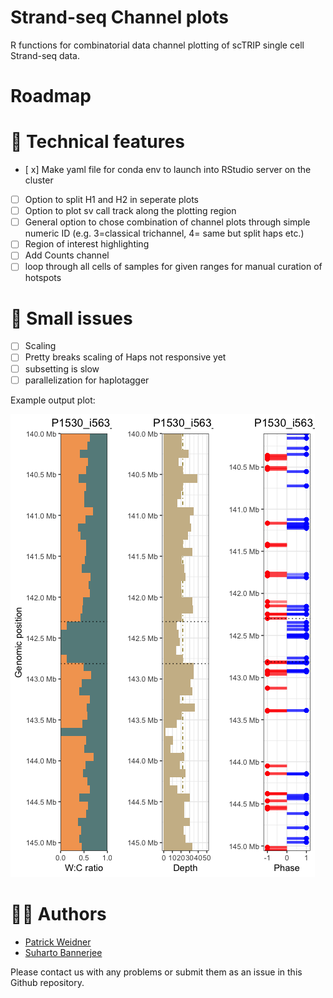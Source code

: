 # Strand-seq Channel plots
R functions for combinatorial data channel plotting of scTRIP single cell Strand-seq data.

# Roadmap

# 📕 Technical features
- [ x] Make yaml file for conda env to launch into RStudio server on the cluster
- [ ] Option to split H1 and H2 in seperate plots
- [ ] Option to plot sv call track along the plotting region
- [ ] General option to chose combination of channel plots through simple numeric ID (e.g. 3=classical trichannel, 4= same but split haps etc.)
- [ ] Region of interest highlighting
- [ ] Add Counts channel
- [ ] loop through all cells of samples for given ranges for manual curation of hotspots

# 🛑 Small issues

- [ ] Scaling
- [ ] Pretty breaks scaling of Haps not responsive yet
- [ ] subsetting is slow
- [ ] parallelization for haplotagger

Example output plot:

![trichannelplot](tri_channel_plot.png)

# 💂‍♂️ Authors
- [Patrick Weidner](https://github.com/pweidner)
- [Suharto Bannerjee](https://github.com/suhartobanerjee)

Please contact us with any problems or submit them as an issue in this Github repository.
